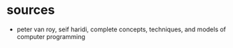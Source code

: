 # sources
* peter van roy, seif haridi, complete concepts, techniques, and models of computer programming
